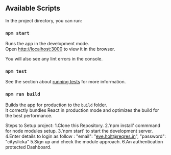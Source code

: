 ## Available Scripts

In the project directory, you can run:

### `npm start`

Runs the app in the development mode.\
Open [http://localhost:3000](http://localhost:3000) to view it in the browser.

You will also see any lint errors in the console.

### `npm test`

See the section about [running tests](https://facebook.github.io/create-react-app/docs/running-tests) for more information.

### `npm run build`

Builds the app for production to the `build` folder.\
It correctly bundles React in production mode and optimizes the build for the best performance.

Steps to Setup project:
1.Clone this Repository.
2.'npm install' commmand for node modules setup.
3.'npm start'  to start the development server.
4.Enter details to login as follow : "email": "eve.holt@reqres.in", "password": "cityslicka"
5.Sign up and check the module approach.
6.An authentication protected Dashboard.